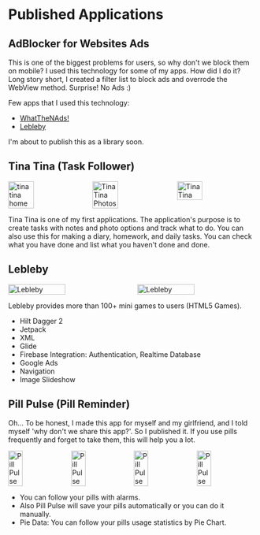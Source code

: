 <h1>Published Applications</h1>

<h2>AdBlocker for Websites Ads</h2>
<p>This is one of the biggest problems for users, so why don't we block them on mobile? I used this technology for some of my apps. How did I do it? Long story short, I created a filter list to block ads and overrode the WebView method. Surprise! No Ads :)</p>

<p>Few apps that I used this technology:</p>
<ul>
    <li><a href="https://play.google.com/store/apps/details?id=com.yucox.whatthenads">WhatTheNAds!</a></li>
    <li><a href="https://play.google.com/store/apps/details?id=com.yucox.lebleby">Lebleby</a></li>
</ul>

<p>I'm about to publish this as a library soon.</p>

<h2>Tina Tina (Task Follower)</h2>
<div style="display: flex; justify-content: space-between;">
    <img src="https://play-lh.googleusercontent.com/IUeJShLGGtKUXzFFIepuYQ0MWknB-PIP-ttMFUCObBB_jk8tYdZNVnhiJ5No1n8e6Nc=w526-h296-rw" alt="tina tina home" width="32%">
    <img src="https://play-lh.googleusercontent.com/Jcg5AmMx7dWqjTGIxnHEaNxrsKmLbwB0FjWr--x4G_ZJpYA9XC2ghbyVp0_v9oXwsw=w526-h296-rw" alt="Tina Tina Photos" width="32%">
    <img src="https://play-lh.googleusercontent.com/_LV9z8C_7nnz3IhWrN_mPwZZzOgW1Z9Gm2gn7Iuu-tLTG5ZsSHAnOZ4oewrj1uVR3cg=w526-h296-rw" alt="Tina Tina" width="32%">
</div>

<p>Tina Tina is one of my first applications. The application's purpose is to create tasks with notes and photo options and track what to do. You can also use this for making a diary, homework, and daily tasks. You can check what you have done and list what you haven't done and done.</p>

<h2>Lebleby</h2>
<div style="display: flex; justify-content: space-between;">
    <img src="https://play-lh.googleusercontent.com/Ryr46ipp4rKOgvwthKuGLDY_-MoQY5fN_mJtNz6qVbsMkNauDcvUKcBWxxTTEjXiYas=w526-h296-rw" alt="Lebleby" width="48%">
    <img src="https://play-lh.googleusercontent.com/_6RpOBOVKyUS0zw2DmNxAcGIGOn-BIaigqKjuR21izI_nlF0BlazynTb_DN_UQnDRe4=w526-h296-rw" alt="Lebleby" width="48%">
</div>

<p>Lebleby provides more than 100+ mini games to users (HTML5 Games).</p>
<ul>
    <li>Hilt Dagger 2</li>
    <li>Jetpack</li>
    <li>XML</li>
    <li>Glide</li>
    <li>Firebase Integration: Authentication, Realtime Database</li>
    <li>Google Ads</li>
    <li>Navigation</li>
    <li>Image Slideshow</li>
</ul>

<h2>Pill Pulse (Pill Reminder)</h2>
<p>Oh... To be honest, I made this app for myself and my girlfriend, and I told myself 'why don't we share this app?'. So I published it. If you use pills frequently and forget to take them, this will help you a lot.</p>

<div style="display: flex; justify-content: space-between; flex-wrap: wrap;">
    <img src="https://play-lh.googleusercontent.com/PEXEopVnwQVoj6bwDIDqzYAM6gKbjwlrNFJKOdwvAcnn-gsqjJ_EB2d_UiR6R4bcnS0=w526-h296-rw" alt="Pill Pulse" width="24%">
    <img src="https://play-lh.googleusercontent.com/GYUWhYCUsjnsrvZ3wHKCiMHsEiYl4u-UIPrd8vFNyCoQ2FUDCCjN1VlZZG8gE8BJfoQ=w526-h296-rw" alt="Pill Pulse" width="24%">
    <img src="https://play-lh.googleusercontent.com/sqQCb35cT_jaioJ99w1z8adRlqgyssDMtUkUBCE6Wqp8ZBXcpwDImGxZpdU2YGwZSg=w526-h296-rw" alt="Pill Pulse" width="24%">
    <img src="https://play-lh.googleusercontent.com/_hHpZ9Q9M4-0DIDrpG2mhUCxgZuZUoMxiDVXf6380Nx_5N1MYDmbIyJCPHRgY__CPP4=w526-h296-rw" alt="Pill Pulse" width="24%">
</div>

<ul>
    <li>You can follow your pills with alarms.</li>
    <li>Also Pill Pulse will save your pills automatically or you can do it manually.</li>
    <li>Pie Data: You can follow your pills usage statistics by Pie Chart.</li>
</ul>
